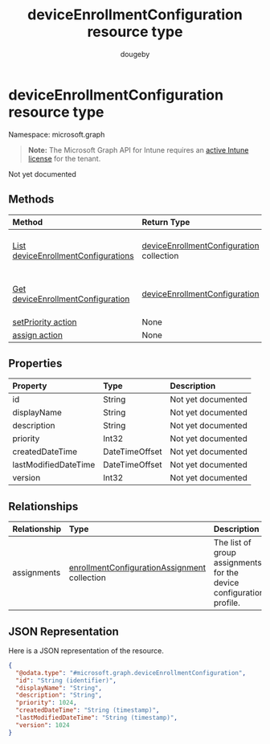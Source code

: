 ﻿---
title: "deviceEnrollmentConfiguration resource type"
description: "Not yet documented"
author: "dougeby"
localization_priority: Normal
ms.prod: "intune"
doc_type: resourcePageType
---

# deviceEnrollmentConfiguration resource type

Namespace: microsoft.graph

> **Note:** The Microsoft Graph API for Intune requires an [active Intune license](https://go.microsoft.com/fwlink/?linkid=839381) for the tenant.

Not yet documented

## Methods

| Method                                                                                                | Return Type                                                                                                 | Description                                                                                                                                        |
| :---------------------------------------------------------------------------------------------------- | :---------------------------------------------------------------------------------------------------------- | :------------------------------------------------------------------------------------------------------------------------------------------------- |
| [List deviceEnrollmentConfigurations](../api/intune-onboarding-deviceenrollmentconfiguration-list.md) | [deviceEnrollmentConfiguration](../resources/intune-onboarding-deviceenrollmentconfiguration.md) collection | List properties and relationships of the [deviceEnrollmentConfiguration](../resources/intune-onboarding-deviceenrollmentconfiguration.md) objects. |
| [Get deviceEnrollmentConfiguration](../api/intune-onboarding-deviceenrollmentconfiguration-get.md)    | [deviceEnrollmentConfiguration](../resources/intune-onboarding-deviceenrollmentconfiguration.md)            | Read properties and relationships of the [deviceEnrollmentConfiguration](../resources/intune-onboarding-deviceenrollmentconfiguration.md) object.  |
| [setPriority action](../api/intune-onboarding-deviceenrollmentconfiguration-setpriority.md)           | None                                                                                                        | Not yet documented                                                                                                                                 |
| [assign action](../api/intune-onboarding-deviceenrollmentconfiguration-assign.md)                     | None                                                                                                        | Not yet documented                                                                                                                                 |

## Properties

| Property             | Type           | Description        |
| :------------------- | :------------- | :----------------- |
| id                   | String         | Not yet documented |
| displayName          | String         | Not yet documented |
| description          | String         | Not yet documented |
| priority             | Int32          | Not yet documented |
| createdDateTime      | DateTimeOffset | Not yet documented |
| lastModifiedDateTime | DateTimeOffset | Not yet documented |
| version              | Int32          | Not yet documented |

## Relationships

| Relationship | Type                                                                                                                | Description                                                         |
| :----------- | :------------------------------------------------------------------------------------------------------------------ | :------------------------------------------------------------------ |
| assignments  | [enrollmentConfigurationAssignment](../resources/intune-onboarding-enrollmentconfigurationassignment.md) collection | The list of group assignments for the device configuration profile. |

## JSON Representation

Here is a JSON representation of the resource.

<!-- {
  "blockType": "resource",
  "keyProperty": "id",
  "@odata.type": "microsoft.graph.deviceEnrollmentConfiguration"
}
-->

```json
{
  "@odata.type": "#microsoft.graph.deviceEnrollmentConfiguration",
  "id": "String (identifier)",
  "displayName": "String",
  "description": "String",
  "priority": 1024,
  "createdDateTime": "String (timestamp)",
  "lastModifiedDateTime": "String (timestamp)",
  "version": 1024
}
```
